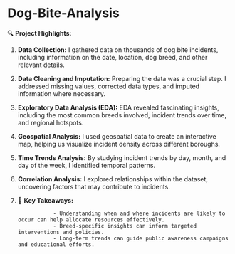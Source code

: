 # Dog-Bite-Analysis
🔍 **Project Highlights:**

1. **Data Collection:** I gathered data on thousands of dog bite incidents, including information on the date, location, dog breed, and other relevant details.

2. **Data Cleaning and Imputation:** Preparing the data was a crucial step. I addressed missing values, corrected data types, and imputed information where necessary.

3. **Exploratory Data Analysis (EDA):** EDA revealed fascinating insights, including the most common breeds involved, incident trends over time, and regional hotspots.

4. **Geospatial Analysis:** I used geospatial data to create an interactive map, helping us visualize incident density across different boroughs.

5. **Time Trends Analysis:** By studying incident trends by day, month, and day of the week, I identified temporal patterns.

6. **Correlation Analysis:** I explored relationships within the dataset, uncovering factors that may contribute to incidents.


7. 🧐 **Key Takeaways:**

                  - Understanding when and where incidents are likely to occur can help allocate resources effectively.
                  - Breed-specific insights can inform targeted interventions and policies.
                  - Long-term trends can guide public awareness campaigns and educational efforts.
